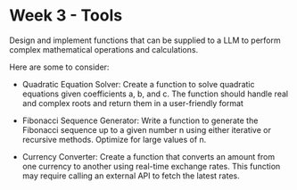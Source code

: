 # Week 3 - Tools

Design and implement functions that can be supplied to a LLM to perform complex mathematical operations and calculations.

Here are some to consider:

- Quadratic Equation Solver: Create a function to solve quadratic equations given coefficients a, b, and c. The function should handle real and complex roots and return them in a user-friendly format

- Fibonacci Sequence Generator: Write a function to generate the Fibonacci sequence up to a given number n using either iterative or recursive methods. Optimize for large values of n.

- Currency Converter: Create a function that converts an amount from one currency to another using real-time exchange rates. This function may require calling an external API to fetch the latest rates.
